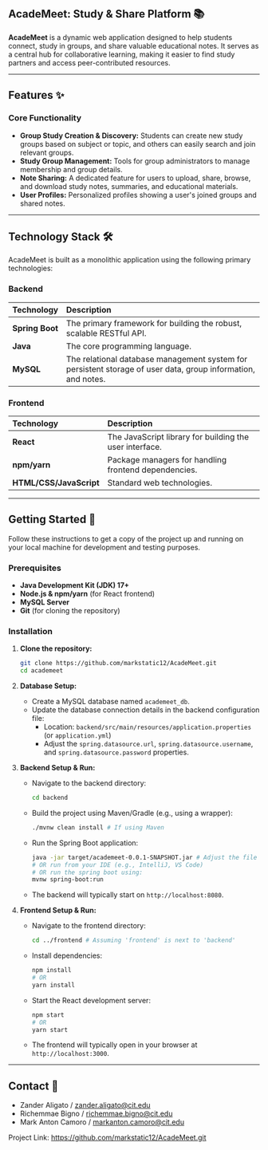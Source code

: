 ## AcadeMeet: Study & Share Platform 📚

**AcadeMeet** is a dynamic web application designed to help students connect, study in groups, and share valuable educational notes. It serves as a central hub for collaborative learning, making it easier to find study partners and access peer-contributed resources.

-----

## Features ✨

### Core Functionality

  * **Group Study Creation & Discovery:** Students can create new study groups based on subject or topic, and others can easily search and join relevant groups.
  * **Study Group Management:** Tools for group administrators to manage membership and group details.
  * **Note Sharing:** A dedicated feature for users to upload, share, browse, and download study notes, summaries, and educational materials.
  * **User Profiles:** Personalized profiles showing a user's joined groups and shared notes.

-----

## Technology Stack 🛠️

AcadeMeet is built as a monolithic application using the following primary technologies:

### Backend

| Technology | Description |
| :--- | :--- |
| **Spring Boot** | The primary framework for building the robust, scalable RESTful API. |
| **Java** | The core programming language. |
| **MySQL** | The relational database management system for persistent storage of user data, group information, and notes. |

### Frontend

| Technology | Description |
| :--- | :--- |
| **React** | The JavaScript library for building the user interface. |
| **npm/yarn** | Package managers for handling frontend dependencies. |
| **HTML/CSS/JavaScript** | Standard web technologies. |

-----

## Getting Started 🚀

Follow these instructions to get a copy of the project up and running on your local machine for development and testing purposes.

### Prerequisites

  * **Java Development Kit (JDK) 17+**
  * **Node.js & npm/yarn** (for React frontend)
  * **MySQL Server**
  * **Git** (for cloning the repository)

### Installation

1.  **Clone the repository:**

    ```bash
    git clone https://github.com/markstatic12/AcadeMeet.git
    cd academeet
    ```

2.  **Database Setup:**

      * Create a MySQL database named `academeet_db`.
      * Update the database connection details in the backend configuration file:
          * Location: `backend/src/main/resources/application.properties` (or `application.yml`)
          * Adjust the `spring.datasource.url`, `spring.datasource.username`, and `spring.datasource.password` properties.

3.  **Backend Setup & Run:**

      * Navigate to the backend directory:
        ```bash
        cd backend
        ```
      * Build the project using Maven/Gradle (e.g., using a wrapper):
        ```bash
        ./mvnw clean install # If using Maven
        ```
      * Run the Spring Boot application:
        ```bash
        java -jar target/academeet-0.0.1-SNAPSHOT.jar # Adjust the file name as needed
        # OR run from your IDE (e.g., IntelliJ, VS Code)
        # OR run the spring boot using:
        mvnw spring-boot:run
        ```
      * The backend will typically start on `http://localhost:8080`.

4.  **Frontend Setup & Run:**

      * Navigate to the frontend directory:
        ```bash
        cd ../frontend # Assuming 'frontend' is next to 'backend'
        ```
      * Install dependencies:
        ```bash
        npm install
        # OR
        yarn install
        ```
      * Start the React development server:
        ```bash
        npm start
        # OR
        yarn start
        ```
      * The frontend will typically open in your browser at `http://localhost:3000`.

-----

## Contact 📧

- Zander Aligato / zander.aligato@cit.edu
- Richemmae Bigno / richemmae.bigno@cit.edu
- Mark Anton Camoro / markanton.camoro@cit.edu

Project Link: https://github.com/markstatic12/AcadeMeet.git
